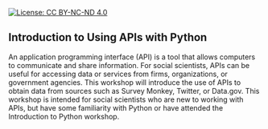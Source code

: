 [![License: CC BY-NC-ND 4.0](https://licensebuttons.net/l/by-nc-nd/4.0/80x15.png)](https://creativecommons.org/licenses/by-nc-nd/4.0/)

## Introduction to Using APIs with Python

An application programming interface (API) is a tool that allows computers to communicate and share information. For social scientists, APIs can be useful for accessing data or services from firms, organizations, or government agencies. This workshop will introduce the use of APIs to obtain data from sources such as Survey Monkey, Twitter, or Data.gov. This workshop is intended for social scientists who are new to working with APIs, but have some familiarity with Python or have attended the Introduction to Python workshop.

